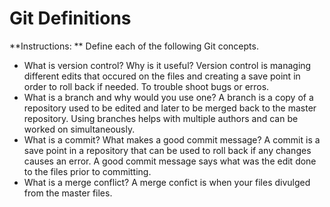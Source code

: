 # Git Definitions

**Instructions: ** Define each of the following Git concepts.

* What is version control?  Why is it useful?
Version control is managing different edits that occured on the files and creating a save point in order to roll back if needed. To trouble shoot bugs or erros.
* What is a branch and why would you use one?
A branch is a copy of a repository used to be edited and later to be merged back to the master repository. Using branches helps with multiple authors and can be worked on simultaneously.
* What is a commit? What makes a good commit message?
A commit is a save point in a repository that can be used to roll back if any changes causes an error. A good commit message says what was the edit done to the files prior to committing.
* What is a merge conflict?
A merge confict is when your files divulged from the master files.